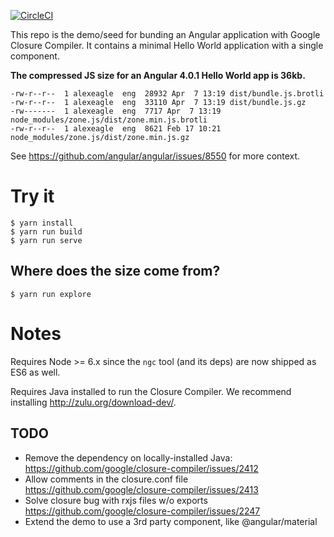 [![CircleCI](https://circleci.com/gh/alexeagle/closure-compiler-angular-bundling/tree/master.svg?style=shield)](https://circleci.com/gh/alexeagle/closure-compiler-angular-bundling/tree/master)


This repo is the demo/seed for bunding an Angular application with Google Closure Compiler.
It contains a minimal Hello World application with a single component.

**The compressed JS size for an Angular 4.0.1 Hello World app is 36kb.**

```
-rw-r--r--  1 alexeagle  eng  28932 Apr  7 13:19 dist/bundle.js.brotli
-rw-r--r--  1 alexeagle  eng  33110 Apr  7 13:19 dist/bundle.js.gz
-rw-------  1 alexeagle  eng  7717 Apr  7 13:19 node_modules/zone.js/dist/zone.min.js.brotli
-rw-r--r--  1 alexeagle  eng  8621 Feb 17 10:21 node_modules/zone.js/dist/zone.min.js.gz
```

See https://github.com/angular/angular/issues/8550 for more context.

# Try it

``` shell
$ yarn install
$ yarn run build
$ yarn run serve
```

## Where does the size come from?

``` shell
$ yarn run explore
```

# Notes

Requires Node >= 6.x since the `ngc` tool (and its deps) are now shipped as ES6 as well.

Requires Java installed to run the Closure Compiler. We recommend installing http://zulu.org/download-dev/.

## TODO
- Remove the dependency on locally-installed Java: https://github.com/google/closure-compiler/issues/2412
- Allow comments in the closure.conf file https://github.com/google/closure-compiler/issues/2413
- Solve closure bug with rxjs files w/o exports https://github.com/google/closure-compiler/issues/2247
- Extend the demo to use a 3rd party component, like @angular/material
